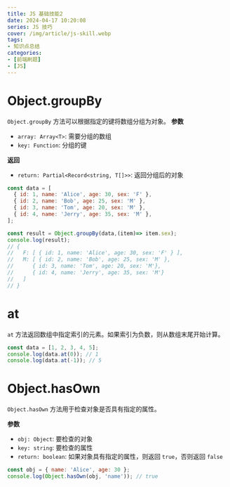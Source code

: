 ```yaml
---
title: JS 基础技能2
date: 2024-04-17 10:20:08
series: JS 技巧
cover: /img/article/js-skill.webp
tags:
- 知识点总结
categories:
- [前端刷题]
- [JS]
---
```


# Object.groupBy

`Object.groupBy` 方法可以根据指定的键将数组分组为对象。
**参数**
- `array: Array<T>`: 需要分组的数组
- `key: Function`: 分组的键

**返回**
- `return: Partial<Record<string, T[]>>`: 返回分组后的对象

```javascript
const data = [
  { id: 1, name: 'Alice', age: 30, sex: 'F' },
  { id: 2, name: 'Bob', age: 25, sex: 'M' },
  { id: 3, name: 'Tom', age: 20, sex: 'M' },
  { id: 4, name: 'Jerry', age: 35, sex: 'M' },
];

const result = Object.groupBy(data,(item)=> item.sex);
console.log(result);
// {
//   F: [ { id: 1, name: 'Alice', age: 30, sex: 'F' } ],
//   M: [ { id: 2, name: 'Bob', age: 25, sex: 'M' }, 
//      { id: 3, name: 'Tom', age: 20, sex: 'M'},
//      { id: 4, name: 'Jerry', age: 35, sex: 'M'}
//   ]
// }
```

# at

`at` 方法返回数组中指定索引的元素。如果索引为负数，则从数组末尾开始计算。

```javascript
const data = [1, 2, 3, 4, 5];
console.log(data.at(0)); // 1
console.log(data.at(-1)); // 5
```

# Object.hasOwn

`Object.hasOwn` 方法用于检查对象是否具有指定的属性。

**参数**
- `obj: Object`: 要检查的对象
- `key: string`: 要检查的属性
- `return: boolean`: 如果对象具有指定的属性，则返回 `true`，否则返回 `false`

```javascript
const obj = { name: 'Alice', age: 30 };
console.log(Object.hasOwn(obj, 'name')); // true

```
